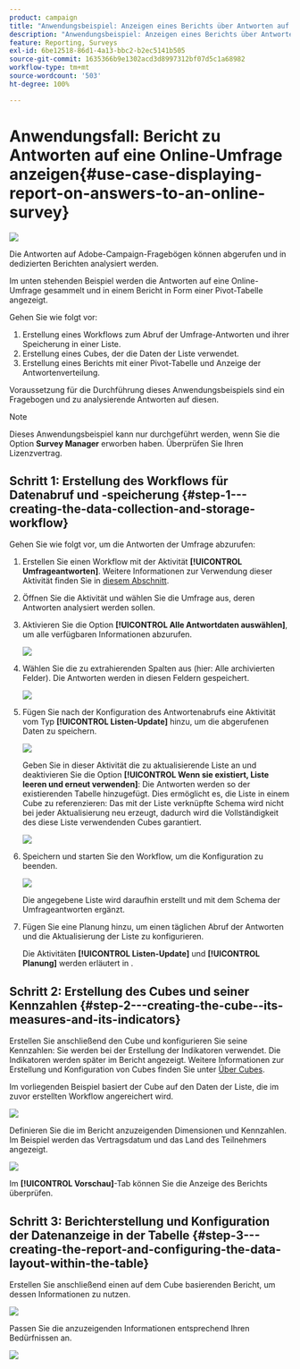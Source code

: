```yaml
---
product: campaign
title: "Anwendungsbeispiel: Anzeigen eines Berichts über Antworten auf eine Online-Umfrage"
description: "Anwendungsbeispiel: Anzeigen eines Berichts über Antworten auf eine Online-Umfrage"
feature: Reporting, Surveys
exl-id: 6be12518-86d1-4a13-bbc2-b2ec5141b505
source-git-commit: 1635366b9e1302acd3d8997312bf07d5c1a68982
workflow-type: tm+mt
source-wordcount: '503'
ht-degree: 100%

---
```


# Anwendungsfall: Bericht zu Antworten auf eine Online-Umfrage anzeigen{#use-case-displaying-report-on-answers-to-an-online-survey}

![](../../assets/common.svg)

Die Antworten auf Adobe-Campaign-Fragebögen können abgerufen und in dedizierten Berichten analysiert werden.

Im unten stehenden Beispiel werden die Antworten auf eine Online-Umfrage gesammelt und in einem Bericht in Form einer Pivot-Tabelle angezeigt.

Gehen Sie wie folgt vor:

1. Erstellung eines Workflows zum Abruf der Umfrage-Antworten und ihrer Speicherung in einer Liste.
1. Erstellung eines Cubes, der die Daten der Liste verwendet.
1. Erstellung eines Berichts mit einer Pivot-Tabelle und Anzeige der Antwortenverteilung.

Voraussetzung für die Durchführung dieses Anwendungsbeispiels sind ein Fragebogen und zu analysierende Antworten auf diesen.

>[!NOTE]
>
>Dieses Anwendungsbeispiel kann nur durchgeführt werden, wenn Sie die Option **Survey Manager** erworben haben. Überprüfen Sie Ihren Lizenzvertrag.

## Schritt 1: Erstellung des Workflows für Datenabruf und -speicherung {#step-1---creating-the-data-collection-and-storage-workflow}

Gehen Sie wie folgt vor, um die Antworten der Umfrage abzurufen:

1. Erstellen Sie einen Workflow mit der Aktivität **[!UICONTROL Umfrageantworten]**. Weitere Informationen zur Verwendung dieser Aktivität finden Sie in [diesem Abschnitt](../../surveys/using/publish--track-and-use-collected-data.md#using-the-collected-data).
1. Öffnen Sie die Aktivität und wählen Sie die Umfrage aus, deren Antworten analysiert werden sollen.
1. Aktivieren Sie die Option **[!UICONTROL Alle Antwortdaten auswählen]**, um alle verfügbaren Informationen abzurufen.

   ![](../../surveys/using/assets/reporting_usecase_1_01.png)

1. Wählen Sie die zu extrahierenden Spalten aus (hier: Alle archivierten Felder). Die Antworten werden in diesen Feldern gespeichert.

   ![](../../surveys/using/assets/reporting_usecase_1_02.png)

1. Fügen Sie nach der Konfiguration des Antwortenabrufs eine Aktivität vom Typ **[!UICONTROL Listen-Update]** hinzu, um die abgerufenen Daten zu speichern.

   ![](../../surveys/using/assets/reporting_usecase_1_04.png)

   Geben Sie in dieser Aktivität die zu aktualisierende Liste an und deaktivieren Sie die Option **[!UICONTROL Wenn sie existiert, Liste leeren und erneut verwenden]**: Die Antworten werden so der existierenden Tabelle hinzugefügt. Dies ermöglicht es, die Liste in einem Cube zu referenzieren: Das mit der Liste verknüpfte Schema wird nicht bei jeder Aktualisierung neu erzeugt, dadurch wird die Vollständigkeit des diese Liste verwendenden Cubes garantiert.

   ![](../../surveys/using/assets/reporting_usecase_1_03.png)

1. Speichern und starten Sie den Workflow, um die Konfiguration zu beenden.

   ![](../../surveys/using/assets/reporting_usecase_1_05.png)

   Die angegebene Liste wird daraufhin erstellt und mit dem Schema der Umfrageantworten ergänzt.

1. Fügen Sie eine Planung hinzu, um einen täglichen Abruf der Antworten und die Aktualisierung der Liste zu konfigurieren.

   Die Aktivitäten **[!UICONTROL Listen-Update]** und **[!UICONTROL Planung]** werden erläutert in .

## Schritt 2: Erstellung des Cubes und seiner Kennzahlen {#step-2---creating-the-cube--its-measures-and-its-indicators}

Erstellen Sie anschließend den Cube und konfigurieren Sie seine Kennzahlen: Sie werden bei der Erstellung der Indikatoren verwendet. Die Indikatoren werden später im Bericht angezeigt. Weitere Informationen zur Erstellung und Konfiguration von Cubes finden Sie unter [Über Cubes](../../reporting/using/ac-cubes.md).

Im vorliegenden Beispiel basiert der Cube auf den Daten der Liste, die im zuvor erstellten Workflow angereichert wird.

![](../../surveys/using/assets/reporting_usecase_2_01.png)

Definieren Sie die im Bericht anzuzeigenden Dimensionen und Kennzahlen. Im Beispiel werden das Vertragsdatum und das Land des Teilnehmers angezeigt.

![](../../surveys/using/assets/reporting_usecase_2_02.png)

Im **[!UICONTROL Vorschau]**-Tab können Sie die Anzeige des Berichts überprüfen.

## Schritt 3: Berichterstellung und Konfiguration der Datenanzeige in der Tabelle {#step-3---creating-the-report-and-configuring-the-data-layout-within-the-table}

Erstellen Sie anschließend einen auf dem Cube basierenden Bericht, um dessen Informationen zu nutzen.

![](../../surveys/using/assets/reporting_usecase_3_01.png)

Passen Sie die anzuzeigenden Informationen entsprechend Ihren Bedürfnissen an.

![](../../surveys/using/assets/reporting_usecase_3_02.png)
